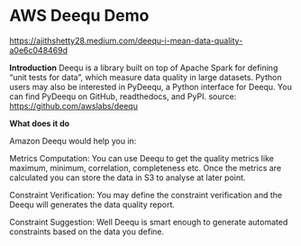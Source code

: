 # AWS Deequ Demo

https://ajithshetty28.medium.com/deequ-i-mean-data-quality-a0e6c048469d


**Introduction**
Deequ is a library built on top of Apache Spark for defining “unit tests for data”, which measure data quality in large datasets.
Python users may also be interested in PyDeequ, a Python interface for Deequ. You can find PyDeequ on GitHub, readthedocs, and PyPI.
source: https://github.com/awslabs/deequ

**What does it do**

Amazon Deequ would help you in:

Metrics Computation: You can use Deequ to get the quality metrics like maximum, minimum, correlation, completeness etc. Once the metrics are calculated you can store the data in S3 to analyse at later point.

Constraint Verification: You may define the constraint verification and the Deequ will generates the data quality report.

Constraint Suggestion: Well Deequ is smart enough to generate automated constraints based on the data you define.
